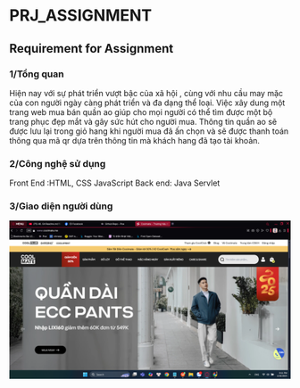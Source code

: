 # PRJ_ASSIGNMENT
## Requirement for Assignment
### 1/Tổng quan
Hiện nay với sự phát triển vượt bậc của xã hội , cùng với nhu cầu may mặc của con người ngày càng phát triển và đa dạng thể loại. Việc xây dung một trang  web mua bán quần ao giúp cho mọi người có thể tìm được một bộ trang phục đẹp mắt và gây sức hút cho người mua. Thông tin quần ao sẽ được lưu lại trong giỏ hang khi người mua  đã ấn chọn và sẽ được thanh toán thông qua mã qr dựa trên thông tin mà khách hang đã tạo tài khoản.

### 2/Công nghệ sử dụng
Front End :HTML, CSS JavaScript
Back end: Java Servlet

### 3/Giao diện người dùng
![Image Description](https://github.com/TuanLH190/PRJ_ASSIGNMENT/blob/main/Screenshot%202025-01-18%20211108.png)
